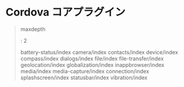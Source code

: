 Cordova コアプラグイン
======================

> maxdepth
>
> :   2
>
> battery-status/index camera/index contacts/index device/index
> compass/index dialogs/index file/index file-transfer/index
> geolocation/index globalization/index inappbrowser/index media/index
> media-capture/index connection/index splashscreen/index
> statusbar/index vibration/index
